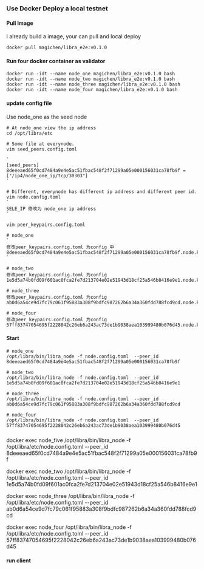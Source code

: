 ### Use Docker Deploy a local testnet 

#### Pull Image
I already build a image, your can pull and local deploy

```
docker pull magichen/libra_e2e:v0.1.0
```

#### Run four docker container as validator
```
docker run -idt --name node_one magichen/libra_e2e:v0.1.0 bash 
docker run -idt --name node_two magichen/libra_e2e:v0.1.0 bash 
docker run -idt --name node_three magichen/libra_e2e:v0.1.0 bash 
docker run -idt --name node_four magichen/libra_e2e:v0.1.0 bash 
```

#### update config file

Use node_one as the seed node
```
# At node_one view the ip address
cd /opt/libra/etc

# Some file at everynode.
vim seed_peers.config.toml  

`
[seed_peers]
8deeeaed65f0cd7484a9e4e5ac51fbac548f2f71299a05e000156031ca78fb9f = ["/ip4/node_one_ip/tcp/30303"]
`

# Different, everynode has different ip address and different peer id.
vim node.config.toml
`
SELE_IP 修改为 node_one ip address
`

vim peer_keypairs.config.toml

# node_one
`
修改peer_keypairs.config.toml 为config 中8deeeaed65f0cd7484a9e4e5ac51fbac548f2f71299a05e000156031ca78fb9f.node.keys.toml
`

# node_two
修改peer_keypairs.config.toml 为config 1e5d5a74b0fd09f601ac0fca2fe7d213704e02e51943d18cf25a546b8416e9e1.node.keys.toml

# node_three
修改peer_keypairs.config.toml 为config ab0d6a54ce9d7fc79c061f95883a308f9bdfc987262b6a34a360fdd788fcd9cd.node.keys.toml

# node_four
修改peer_keypairs.config.toml 为config 57ff83747054695f2228042c26eb6a243ac73de1b9038aea103999480b076d45.node.keys.toml

```

#### Start 
```
# node_one 
/opt/libra/bin/libra_node -f node.config.toml  --peer_id 8deeeaed65f0cd7484a9e4e5ac51fbac548f2f71299a05e000156031ca78fb9f

# node_two 
/opt/libra/bin/libra_node -f node.config.toml  --peer_id 1e5d5a74b0fd09f601ac0fca2fe7d213704e02e51943d18cf25a546b8416e9e1

# node_three
/opt/libra/bin/libra_node -f node.config.toml  --peer_id ab0d6a54ce9d7fc79c061f95883a308f9bdfc987262b6a34a360fdd788fcd9cd

# node_four
/opt/libra/bin/libra_node -f node.config.toml  --peer_id 57ff83747054695f2228042c26eb6a243ac73de1b9038aea103999480b076d45

```

#####
docker exec node_five /opt/libra/bin/libra_node -f /opt/libra/etc/node.config.toml --peer_id 8deeeaed65f0cd7484a9e4e5ac51fbac548f2f71299a05e000156031ca78fb9f

docker exec node_two /opt/libra/bin/libra_node -f /opt/libra/etc/node.config.toml --peer_id 1e5d5a74b0fd09f601ac0fca2fe7d213704e02e51943d18cf25a546b8416e9e1

docker exec node_three /opt/libra/bin/libra_node -f /opt/libra/etc/node.config.toml --peer_id ab0d6a54ce9d7fc79c061f95883a308f9bdfc987262b6a34a360fdd788fcd9cd

docker exec node_four /opt/libra/bin/libra_node -f /opt/libra/etc/node.config.toml --peer_id 57ff83747054695f2228042c26eb6a243ac73de1b9038aea103999480b076d45



#### run client